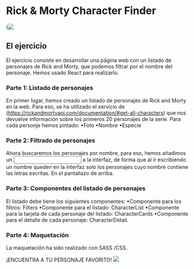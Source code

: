 # Rick & Morty Character Finder

!![](https://github.com/Adalab/modulo-3-evaluacion-final-AraceliLobo/blob/master/src/images/gifreadme.gif)

## El ejercicio

El ejercicio consiste en desarrollar una página web con un listado de personajes de Rick and Morty,
que podemos filtrar por el nombre del personaje. Hemos usado React para realizarlo.

### Parte 1: Listado de personajes

En primer lugar, hemos creado un listado de personajes de Rick and Morty en la web. Para eso,
se ha utilizado el servicio de (https://rickandmortyapi.com/documentation/#get-all-characters) que nos
devuelve información sobre los primeros 20 personajes de la serie.
Para cada personje hemos pintado:
•Foto
•Nombre
•Especie

### Parte 2: Filtrado de personajes

Ahora buscaremos los personajes por nombre, para eso, hemos añadimos un <input> a la interfaz, de forma que al ir escribiendo un nombre queden en la interfaz solo los personajes cuyo nombre contiene las letras escritas. En el
pantallazo de arriba.

### Parte 3: Componentes del listado de personajes

El listado debe tiene los siguientes componentes:
•Componente para los filtros: Filters
•Componente para el listado: CharacterList
•Componente para la tarjeta de cada personaje del listado: CharacterCards
•Componente para el detalle de cada personaje: CharacterDetail.

### Parte 4: Maquetación

La maquetación ha sido realizado con SASS /CSS.

¡ENCUENTRA A TU PERSONAJE FAVORITO! ![](https://github.com/Adalab/modulo-3-evaluacion-final-AraceliLobo/blob/master/src/images/rickreadme.gif)

